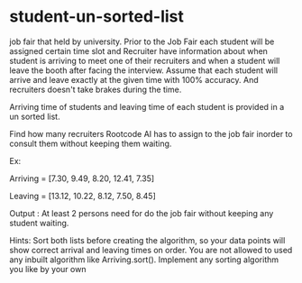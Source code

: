 # student-un-sorted-list
job fair that held by university. Prior to the Job Fair each student will be assigned certain time slot and Recruiter have information about when student is arriving to meet one of their recruiters and when a student will leave the booth after facing the interview. Assume that each student will arrive and leave exactly at the given time with 100% accuracy. And recruiters doesn't take brakes during the time.

Arriving time of students and leaving time of each student is provided in a un sorted list.

Find how many recruiters Rootcode AI has to assign to the job fair inorder to consult them without keeping them waiting.

Ex:

Arriving = [7.30, 9.49, 8.20, 12.41, 7.35]

Leaving = [13.12, 10.22, 8.12, 7.50, 8.45]

Output : At least 2 persons need for do the job fair without keeping any student waiting.

Hints: Sort both lists before creating the algorithm, so your data points will show correct arrival and leaving times on order. You are not allowed to used any inbuilt algorithm like Arriving.sort(). Implement any sorting algorithm you like by your own
